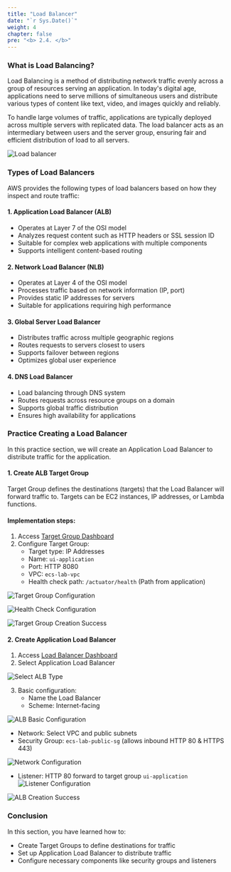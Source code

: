 ```yaml
---
title: "Load Balancer"
date: "`r Sys.Date()`"
weight: 4
chapter: false
pre: "<b> 2.4. </b>"
---
```


### What is Load Balancing?

Load Balancing is a method of distributing network traffic evenly across a group of resources serving an application. In today's digital age, applications need to serve millions of simultaneous users and distribute various types of content like text, video, and images quickly and reliably.

To handle large volumes of traffic, applications are typically deployed across multiple servers with replicated data. The load balancer acts as an intermediary between users and the server group, ensuring fair and efficient distribution of load to all servers.

![Load balancer](/images/2-prerequisites/4-load-balancer/ECS-Lab-Networking-LoadBalancer.png)

### Types of Load Balancers

AWS provides the following types of load balancers based on how they inspect and route traffic:

#### 1. Application Load Balancer (ALB)
- Operates at Layer 7 of the OSI model
- Analyzes request content such as HTTP headers or SSL session ID
- Suitable for complex web applications with multiple components
- Supports intelligent content-based routing
#### 2. Network Load Balancer (NLB)
- Operates at Layer 4 of the OSI model
- Processes traffic based on network information (IP, port)
- Provides static IP addresses for servers
- Suitable for applications requiring high performance
#### 3. Global Server Load Balancer
- Distributes traffic across multiple geographic regions
- Routes requests to servers closest to users
- Supports failover between regions
- Optimizes global user experience
#### 4. DNS Load Balancer
- Load balancing through DNS system
- Routes requests across resource groups on a domain
- Supports global traffic distribution
- Ensures high availability for applications

### Practice Creating a Load Balancer

In this practice section, we will create an Application Load Balancer to distribute traffic for the application.

#### 1. Create ALB Target Group

Target Group defines the destinations (targets) that the Load Balancer will forward traffic to. Targets can be EC2 instances, IP addresses, or Lambda functions.

#### Implementation steps:

1. Access [Target Group Dashboard](console.aws.amazon.com/ec2/home#TargetGroups)
2. Configure Target Group:
   - Target type: IP Addresses
   - Name: `ui-application`
   - Port: HTTP 8080
   - VPC: `ecs-lab-vpc`
   - Health check path: `/actuator/health` (Path from application)

![Target Group Configuration](/images/2-prerequisites/4-load-balancer/image-1.png)

![Health Check Configuration](/images/2-prerequisites/4-load-balancer/image-2.png)

![Target Group Creation Success](/images/2-prerequisites/4-load-balancer/image-7.png)

#### 2. Create Application Load Balancer

1. Access [Load Balancer Dashboard](console.aws.amazon.com/ec2/home#LoadBalancers)
2. Select Application Load Balancer

![Select ALB Type](/images/2-prerequisites/4-load-balancer/image-3.png)

3. Basic configuration:
   - Name the Load Balancer
   - Scheme: Internet-facing

![ALB Basic Configuration](/images/2-prerequisites/4-load-balancer/image-5.png)

   - Network: Select VPC and public subnets
   - Security Group: `ecs-lab-public-sg` (allows inbound HTTP 80 & HTTPS 443)

![Network Configuration](/images/2-prerequisites/4-load-balancer/image-6.png)

   - Listener: HTTP 80 forward to target group `ui-application`
![Listener Configuration](/images/2-prerequisites/4-load-balancer/image-8.png)

![ALB Creation Success](/images/2-prerequisites/4-load-balancer/image-12.png)

### Conclusion

In this section, you have learned how to:
- Create Target Groups to define destinations for traffic
- Set up Application Load Balancer to distribute traffic
- Configure necessary components like security groups and listeners